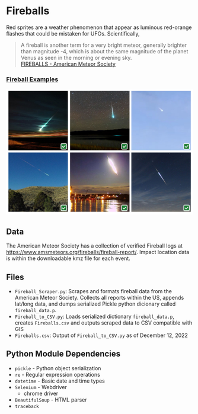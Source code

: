 # Fireballs 
Red sprites are a weather phenomenon that appear as luminous red-orange flashes that could be mistaken for UFOs. Scientifically, 
> A fireball is another term for a very bright meteor, generally brighter than magnitude -4, which is about the same magnitude of the planet Venus as seen in the morning or evening sky.  
> [FIREBALLS - American Meteor Society](https://www.amsmeteors.org/fireballs/) 

### [Fireball Examples](https://www.amsmeteors.org/fireballs/fireball-or-contrail/)
![](assets/examples.png) 


## Data 
The American Meteor Society has a collection of verified Fireball logs at https://www.amsmeteors.org/fireballs/fireball-report/. Impact location data is within the downloadable kmz file for each event.

## Files
* `Fireball_Scraper.py`: Scrapes and formats fireball data from the American Meteor Society. Collects all reports within the US, appends lat/long data, and dumps serialized Pickle python dicionary called `fireball_data.p`.
* `Fireball_to_CSV.py`: Loads serialized dictionary `fireball_data.p`, creates `Fireballs.csv` and outputs scraped data to CSV compatible with GIS 
* `Fireballs.csv`: Output of `Fireball_to_CSV.py` as of December 12, 2022


## Python Module Dependencies
* `pickle` - Python object serialization
* `re` - Regular expression operations
* `datetime` - Basic date and time types
* `Selenium` - Webdriver
  * chrome driver
* `BeautifulSoup` - HTML parser
* `traceback`